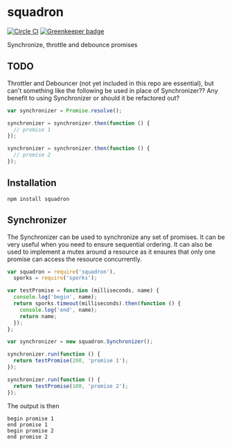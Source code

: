 # squadron

[![Circle CI](https://circleci.com/gh/redgeoff/squadron.svg?style=svg&circle-token=b29ea543b83db42a9ea44ed4ce4ae4cdccc3be21)](https://circleci.com/gh/redgeoff/squadron) [![Greenkeeper badge](https://badges.greenkeeper.io/redgeoff/squadron.svg)](https://greenkeeper.io/)

Synchronize, throttle and debounce promises


TODO
---
Throttler and Debouncer (not yet included in this repo are essential), but can't something like the following be used in place of Synchronizer?? Any benefit to using Synchronizer or should it be refactored out?

```js
var synchronizer = Promise.resolve();

synchronizer = synchronizer.then(function () {
  // promise 1
});

synchronizer = synchronizer.then(function () {
  // promise 2
});
```


Installation
---

    npm install squadron


Synchronizer
---

The Synchronizer can be used to synchronize any set of promises. It can be very useful when you need to ensure sequential ordering. It can also be used to implement a mutex around a resource as it ensures that only one promise can access the resource concurrently.

```js
var squadron = require('squadron'),
  sporks = require('sporks');

var testPromise = function (milliseconds, name) {
  console.log('begin', name);
  return sporks.timeout(milliseconds).then(function () {
    console.log('end', name);
    return name;
  });
};

var synchronizer = new squadron.Synchronizer();

synchronizer.run(function () {
  return testPromise(200, 'promise 1');
});

synchronizer.run(function () {
  return testPromise(100, 'promise 2');
});
```

The output is then

    begin promise 1
    end promise 1
    begin promise 2
    end promise 2
